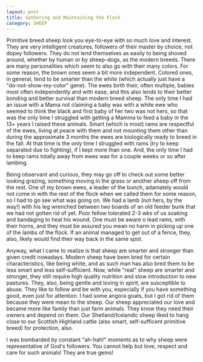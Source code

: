 ```yaml
---
layout: post
title: Gathering and Maintaining the Flock
category: SHEEP
---
```


Primitive breed sheep look you eye-to-eye with so much love and interest. They are very intelligent creatures, followers of their master by choice, not dopey followers. They do not lend themselves as easily to being shoved around, whether by human or by sheep-dogs, as the modern breeds. There are many personalities which seem to also go with their many colors. For some reason, the brown ones seem a bit more independent. Colored ones, in general, tend to be smarter than the white (which actually just have a "do-not-show-my-color" gene). The ewes birth their, often multiple, babies most often independently and with ease, and this also lends to their better bonding and better survival than modern breed sheep. The only time I had an issue with a Mama not claiming a baby was with a white ewe who seemed to think the black and first baby of her two was not hers, so that was the only time I struggled with getting a Mamma to feed a baby in the 13+ years I raised these animals. Smart (which is most) rams are respectful of the ewes, living at peace with them and not mounting them other than during the approximate 3 months the ewes are biologically ready to breed in the fall. At that time is the only time I struggled with rams (try to keep separated due to fighting), if I kept more than one. And, the only time I had to keep rams totally away from ewes was for a couple weeks or so after lambing. 

Being observant and curious, they may go off to check out some better looking grazing, something moving in the grass or another sheep off from the rest. One of my brown ewes, a leader of the bunch, adamately would not come in with the rest of the flock when we called them for some reason, so I had to go see what was going on. We had a lamb (not hers, by the way!) with his leg wrenched between two boards of an old feeder bunk that we had not gotten rid of yet. Poor fellow tolerated 2-3 wks of us soaking and bandaging to heal his wound. One must be aware o lead rams, with their horns, and they must be assured you mean no harm in picking up one of the lambs of the flock. If an animal managed to get out of a fence, they, also, likely would find their way back in the same spot.

Anyway, what I came to realize is that sheep are smarter and stronger than given credit nowadays. Modern sheep have been bred for certain characteristics, like being white, and as such man has also bred them to be less smart and less self-sufficient. Now, while "real" sheep are smarter and stronger, they still require high quality nutrition and slow introduction to new pastures. They, also, being gentle and loving in spirit, are susceptible to abuse. They like to follow and be with you, especially if you have something good, even just for attention. I had some angora goats, but I got rid of them because they were mean to the sheep. Our sheep appreciated our love and became more like family than just farm animals. They know they need their owners and depend on them. Our Shetland/Icelandic sheep liked to hang close to our Scottish Highland cattle (also smart, self-sufficent primitive breed) for protection, also. 

I was bombarded by constant "ah-hah!" moments as to why sheep were representative of God's followers. You cannot help but love, respect and care for such animals! They are true gems!
